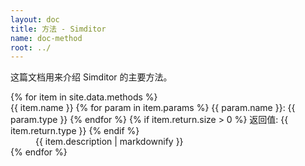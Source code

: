 ```yaml
---
layout: doc
title: 方法 - Simditor
name: doc-method
root: ../
---
```


这篇文档用来介绍 Simditor 的主要方法。

<dl class="doc-methods">
  {% for item in site.data.methods %}
    <dt>
      <span class="icon fa fa-caret-down"></span>
      <span class="name">{{ item.name }}</span>
      <span class="params">
        {% for param in item.params %}
          <span class="param">{{ param.name }}: {{ param.type }}</span>
        {% endfor %}
      </span>
      {% if item.return.size > 0 %}
      <span class="return">返回值: {{ item.return.type }}</span>
      {% endif %}
    </dt>
    <dd class="expand">
      {{ item.description | markdownify }}
    </dd>
  {% endfor %}
</dl>
